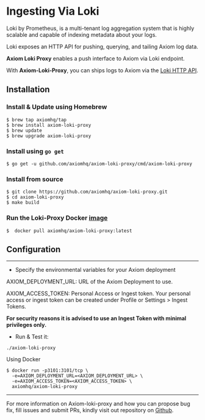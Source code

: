 <div class="axi-header">
  <h1>Ingesting Via Loki</h1>
</div>

Loki by Prometheus, is a multi-tenant log aggregation system that is highly scalable and capable of indexing metadata about your logs.

Loki exposes an HTTP API for pushing, querying, and tailing Axiom log data.

**Axiom Loki Proxy** enables a push interface to Axiom via Loki endpoint. 

With **Axiom-Loki-Proxy**, you can ships logs to Axiom via the  [Loki HTTP API](https://grafana.com/docs/loki/latest/api/#post-lokiapiv1push). 

## Installation

### Install & Update using Homebrew

```shell
$ brew tap axiomhq/tap
$ brew install axiom-loki-proxy
$ brew update
$ brew upgrade axiom-loki-proxy
```

### Install using `go get`

```shell
$ go get -u github.com/axiomhq/axiom-loki-proxy/cmd/axiom-loki-proxy
```

### Install from source

```shell
$ git clone https://github.com/axiomhq/axiom-loki-proxy.git
$ cd axiom-loki-proxy
$ make build
```

### Run the Loki-Proxy Docker [image](https://hub.docker.com/r/axiomhq/axiom-loki-proxy)

```shell
$  docker pull axiomhq/axiom-loki-proxy:latest
```

## Configuration

---

- Specify the environmental variables for your Axiom deployment

AXIOM_DEPLOYMENT_URL: URL of the Axiom Deployment to use. 

AXIOM_ACCESS_TOKEN: Personal Access or Ingest token. Your personal access or ingest token can be created under Profile or Settings > Ingest Tokens.

**For security reasons it is advised to use an Ingest Token with minimal privileges only.**

- Run & Test it:

```shell
./axiom-loki-proxy
```

Using Docker

```
$ docker run -p3101:3101/tcp \
  -e=AXIOM_DEPLOYMENT_URL=<AXIOM_DEPLOYMENT_URL> \
  -e=AXIOM_ACCESS_TOKEN=<AXIOM_ACCESS_TOKEN> \
  axiomhq/axiom-loki-proxy
```

---

For more information on Axiom-loki-proxy and how you can propose bug fix, fill issues and submit PRs, kindly visit out repository on [Github](https://github.com/axiomhq/axiom-loki-proxy). 




